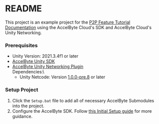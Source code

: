 # README #

This project is an example project for the [P2P Feature Tutorial Documentation](https://docs.accelbyte.io/initial-setup/sdk-guides/p2p-unity.html) using the AccelByte Cloud's SDK and AccelByte Cloud's Unity Networking. 

### Prerequisites ###

* Unity Version: 2021.3.4f1 or later
* [AccelByte Unity SDK](https://github.com/AccelByte/accelbyte-unity-sdk)
* [AccelByte Unity Networking Plugin](https://github.com/AccelByte/accelbyte-unity-networking)\
    Dependencies:\
    * Unity Netcode: Version [1.0.0-pre.8](https://github.com/Unity-Technologies/com.unity.netcode.gameobjects/releases/tag/1.0.0-pre.8) or later

### Setup Project ###

1. Click the `Setup.bat` file to add all of necessary AccelByte Submodules into the project.
2. Configure the AccelByte SDK. Follow [this Initial Setup guide](https://docs.accelbyte.io/initial-setup/sdk-guides/unity-sdk-getting-started.html) for more guidance.